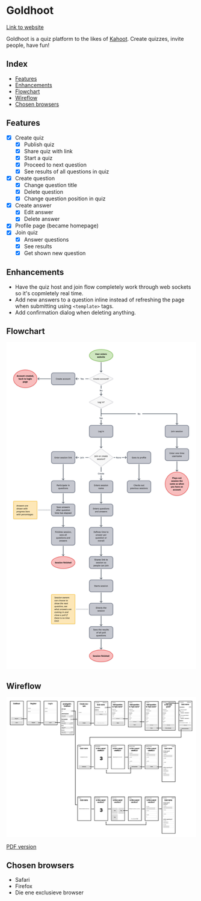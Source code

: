 # Goldhoot

[Link to website](https://browser-tech-goldhoot.herokuapp.com/)

Goldhoot is a quiz platform to the likes of [Kahoot](https://kahoot.com). Create quizzes, invite people, have fun!

## Index

- [Features](#features)
- [Enhancements](#enhancements)
- [Flowchart](#flowchart)
- [Wireflow](#wireflow)
- [Chosen browsers](#chosen-browsers)

## Features

- [x] Create quiz
	- [x] Publish quiz
	- [x] Share quiz with link
	- [x] Start a quiz
	- [x] Proceed to next question
	- [x] See results of all questions in quiz
- [x] Create question
	- [x] Change question title
	- [x] Delete question
	- [x] Change question position in quiz
- [x] Create answer
	- [x] Edit answer
	- [x] Delete answer
- [x] Profile page (became homepage)
- [x] Join quiz
	- [x] Answer questions
	- [x] See results
	- [x] Get shown new question

## Enhancements

- Have the quiz host and join flow completely work through web sockets so it's copmletely real time.
- Add new answers to a question inline instead of refreshing the page when submitting using `<template>` tags.
- Add confirmation dialog when deleting anything.

## Flowchart

![Picture of flowchart](docs/flowchart.png)

## Wireflow

![Picture of wireflow](docs/wireflow.png)

[PDF version](docs/wireflow.pdf)

## Chosen browsers

- Safari
- Firefox
- Die ene exclusieve browser

<!-- Add a nice poster image here at the end of the week, showing off your shiny frontend 📸 -->

<!-- How about a section that describes how to install this project? 🤓 -->

<!-- ...but how does one use this project? What are its features 🤔 -->

<!-- Maybe a checklist of done stuff and stuff still on your wishlist? ✅ -->

<!-- How about a license here? 📜 (or is it a licence?) 🤷 -->
